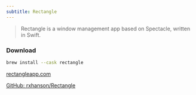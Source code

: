 ```yaml
---
subtitle: Rectangle
---
```


> Rectangle is a window management app based on Spectacle, written in Swift.

### Download

```sh
brew install --cask rectangle
```

[rectangleapp.com](https://rectangleapp.com/)

[GitHub: rxhanson/Rectangle](https://github.com/rxhanson/Rectangle)
